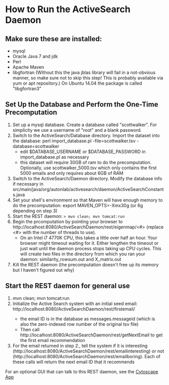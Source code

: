 # How to Run the ActiveSearch Daemon

## Make sure these are installed:
 * mysql
 * Oracle Java 7 and jdk
 * Perl
 * Apache Maven
 * libgfortran (Without this the java jblas library will fail in a not-obvious manner, so make sure not to skip this step! This is probably available via yum or apt repository.) On Ubuntu 14.04 the package is called "libgfortran3"

## Set Up the Database and Perform the One-Time Precomputation
 1. Set up a mysql database. Create a database called "scottwalker". For simplicity we use a username of "root" and a blank password.
 2. Switch to the ActiveSearch/Database directory. Import the dataset into the database: perl import_database.pl -file=scottwalker.tsv -database=scottwalker
      - edit $DATABASE_USERNAME or $DATABASE_PASSWORD in import_database.pl as necessary
      - this dataset will require 30GB of ram to do the precomputation. Optionally, use scottwalker_5000.tsv which only contains the first 5000 emails and
             only requires about 6GB of RAM
 3. Switch to the ActiveSearch/Daemon directory. Modify the database info if necessary in src/main/java/org/autonlab/activesearch/daemon/ActiveSearchConstants.java
 4. Set your shell's environment so that Maven will have enough memory to do the precomputation: export MAVEN_OPTS=-Xmx30g (or 6g depending on step 3)
 5. Start the REST daemon:
      `> mvn clean; mvn tomcat:run`
 6. Begin the prcomputation by pointing your browser to http://localhost:8080/ActiveSearchDaemon/rest/eigenmap/<#> (replace <#> with the number of threads to use).
     - On an Intel i7 4770K CPU, this takes a little over half an hour. Your browser might timeout waiting for it. Either lengthen the timeout or just wait until the daemon process stops taking up CPU cycles. This will create two files in the directory from which you ran your daemon: similarity_rowsum.out and X_matrix.out
 7. Kill the REST daemon (the precomputation doesn't free up its memory but I haven't figured out why)

## Start the REST daemon for general use
 1. mvn clean; mvn tomcat:run
 2. Initialize the Active Search system with an initial seed email:  http://localhost:8080/ActiveSearchDaemon/rest/firstemail/<email ID>
     - the email ID is in the database as messages.messageid (which is also the zero-indexed row number of the original tsv file)
     - Then call http://localhost:8080/ActiveSearchDaemon/rest/getNextEmail to get the first email recommendation
 3. For the email returned in step 2., tell the system if it is interesting (http://localhost:8080/ActiveSearchDaemon/rest/emailinteresting) or not
      (http://localhost:8080/ActiveSearchDaemon/rest/emailboring). Each of these calls will return the next email ID that it recommends


For an optional GUI that can talk to this REST daemon, see the [Cytoscape App](https://github.com/AutonlabCMU/ActiveSearch/blob/master/CytoscapeApp/howtorun.md)
